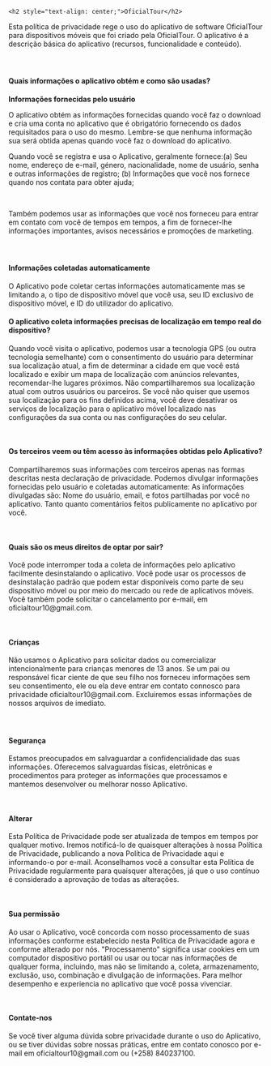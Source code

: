 <!DOCTYPE html>
<html>
<head>
	<title></title>
</head>
<body>

	<h2 style="text-align: center;">OficialTour</h2> 
<p></p> 
<p>Esta política de privacidade rege o uso do aplicativo de software OficialTour para dispositivos móveis que foi criado pela OficialTour. O aplicativo é a descrição básica do aplicativo (recursos, funcionalidade e conteúdo).</p> 
<h4>&nbsp;</h4> 
<h4>Quais informações o aplicativo obtém e como são usadas?</h4> 
<p></p> 
<p><strong>Informações fornecidas pelo usuário</strong>&nbsp;</p> 
<p>O aplicativo obtém as informações fornecidas quando você faz o download e cria uma conta no aplicativo que é obrigatório fornecendo os dados requisitados para o uso do mesmo.
Lembre-se que nenhuma informação sua será obtida apenas quando você faz o download do aplicativo.
</p> 
<p>Quando você se registra e usa o Aplicativo, geralmente fornece:(a) Seu nome, endereço de e-mail, género, nacionalidade, nome de usuário, senha e outras informações de registro; 
 (b) Informações que você nos fornece quando nos contata para obter ajuda; 
</p> 
<p>&nbsp;</p> 
<p>Também podemos usar as informações que você nos forneceu para entrar em contato com você de tempos em tempos, a fim de fornecer-lhe informações importantes, avisos necessários e promoções de marketing.</p> 
<p></p> 
<p></p> 
<h4>&nbsp;</h4> 
<h4>Informações coletadas automaticamente</h4> 
<p></p> 
<p>O Aplicativo pode coletar certas informações automaticamente mas se limitando a, o tipo de dispositivo móvel que você usa, seu ID exclusivo de dispositivo móvel, e ID do utilizador do aplicativo.</p> 
<p></p> 

<h4>O aplicativo coleta informações precisas de localização em tempo real do dispositivo?</h4> 
<p></p> 

 <p>Quando você visita o aplicativo, podemos usar a tecnologia GPS (ou outra tecnologia semelhante) com o consentimento do usuário para determinar sua localização atual, a fim de determinar a cidade em que você está localizado e exibir um mapa de localização com anúncios relevantes, recomendar-lhe lugares próximos. Não compartilharemos sua localização atual com outros usuários ou parceiros.
Se você não quiser que usemos sua localização para os fins definidos acima, você deve desativar os serviços de localização para o aplicativo móvel localizado nas configurações da sua conta ou nas configurações do seu celular.
</p>

<p></p> 
<p>&nbsp;</p> 
<h4>Os terceiros veem ou têm acesso às informações obtidas pelo Aplicativo?</h4> 
<p></p> 
<p>Compartilharemos suas informações com terceiros apenas nas formas descritas nesta declaração de privacidade.
Podemos divulgar informações fornecidas pelo usuário e coletadas automaticamente:
As informações divulgadas são: Nome do usuário, email, e fotos partilhadas por você no aplicativo.
Tanto quanto comentários feitos publicamente no aplicativo por você.
</p> 
<p>&nbsp;</p> 
<h4><strong>Quais são os meus direitos de optar por sair?</strong></h4> 
<p>Você pode interromper toda a coleta de informações pelo aplicativo facilmente desinstalando o aplicativo. Você pode usar os processos de desinstalação padrão que podem estar disponíveis como parte de seu dispositivo móvel ou por meio do mercado ou rede de aplicativos móveis. Você também pode solicitar o cancelamento por e-mail, em oficialtour10@gmail.com.</p> 
<p>&nbsp;</p> 
<h4><strong>Crianças</strong></h4> 
<p></p> 
<p>Não usamos o Aplicativo para solicitar dados ou comercializar intencionalmente para crianças menores de 13 anos. Se um pai ou responsável ficar ciente de que seu filho nos forneceu informações sem seu consentimento, ele ou ela deve entrar em contato connosco para privacidade oficialtour10@gmail.com. Excluiremos essas informações de nossos arquivos de imediato.</p> 
<h4>&nbsp;</h4> 
<h4><strong>Segurança</strong></h4> 
<p></p> 
<p>Estamos preocupados em salvaguardar a confidencialidade das suas informações. Oferecemos salvaguardas físicas, eletrônicas e procedimentos para proteger as informações que processamos e mantemos desenvolver ou melhorar nosso Aplicativo.</p> 
<p>&nbsp;</p> 
<h4><strong>Alterar</strong></h4> 
<p>Esta Política de Privacidade pode ser atualizada de tempos em tempos por qualquer motivo. Iremos notificá-lo de quaisquer alterações à nossa Política de Privacidade, publicando a nova Política de Privacidade aqui e informando-o por e-mail. Aconselhamos você a consultar esta Política de Privacidade regularmente para quaisquer alterações, já que o uso contínuo é considerado a aprovação de todas as alterações. </p> 
<p>&nbsp;</p> 
<h4><strong>Sua permissão</strong></h4> 
<p>Ao usar o Aplicativo, você concorda com nosso processamento de suas informações conforme estabelecido nesta Política de Privacidade agora e conforme alterado por nós. "Processamento" significa usar cookies em um computador dispositivo portátil ou usar ou tocar nas informações de qualquer forma, incluindo, mas não se limitando a, coleta, armazenamento, exclusão, uso, combinação e divulgação de informações. Para melhor desempenho e experiencia no aplicativo que você possa vivenciar.</p> 
<p>&nbsp;</p> 
<h4>Contate-nos</h4> 
<p>Se você tiver alguma dúvida sobre privacidade durante o uso do Aplicativo, ou se tiver dúvidas sobre nossas práticas, entre em contato conosco por e-mail em oficialtour10@gmail.com ou (+258) 840237100.</p>

</body>
</html>
